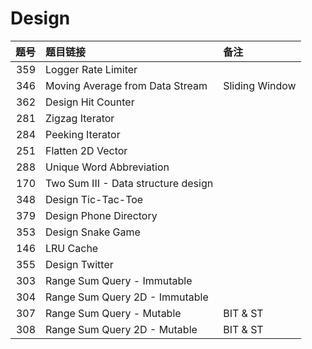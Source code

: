 # Design

| 题号 | 题目链接 | 备注 |
| -: | :- | :- |
| 359 | Logger Rate Limiter | |
| 346 | Moving Average from Data Stream | Sliding Window |
| 362 | Design Hit Counter | |
| 281 | Zigzag Iterator | |
| 284 | Peeking Iterator | |
| 251 | Flatten 2D Vector | |
| 288 | Unique Word Abbreviation | |
| 170 | Two Sum III - Data structure design | |
| 348 | Design Tic-Tac-Toe | |
| 379 | Design Phone Directory | |
| 353 | Design Snake Game | |
| 146 | LRU Cache | |
| 355 | Design Twitter | |
| 303 | Range Sum Query - Immutable | |
| 304 | Range Sum Query 2D - Immutable | |
| 307 | Range Sum Query - Mutable | BIT & ST |
| 308 | Range Sum Query 2D - Mutable | BIT & ST |
